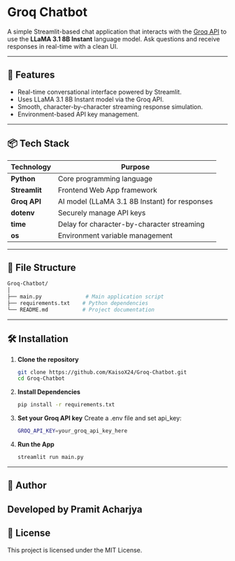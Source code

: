 # Groq Chatbot

A simple Streamlit-based chat application that interacts with the [Groq API](https://groq.com/) to use the **LLaMA 3.1 8B Instant** language model. Ask questions and receive responses in real-time with a clean UI.

---

## 🚀 Features

- Real-time conversational interface powered by Streamlit.
- Uses LLaMA 3.1 8B Instant model via the Groq API.
- Smooth, character-by-character streaming response simulation.
- Environment-based API key management.

---

## 📦 Tech Stack

| **Technology** | **Purpose**                                   |
| -------------- | --------------------------------------------- |
| **Python**     | Core programming language                     |
| **Streamlit**  | Frontend Web App framework                    |
| **Groq API**   | AI model (LLaMA 3.1 8B Instant) for responses |
| **dotenv**     | Securely manage API keys                      |
| **time**       | Delay for character-by-character streaming    |
| **os**         | Environment variable management               |

---
## 📁 File Structure
```bash
Groq-Chatbot/
│
├── main.py              # Main application script
├── requirements.txt    # Python dependencies
└── README.md           # Project documentation
```
---

## 🛠️ Installation

1. **Clone the repository**
   ```bash
   git clone https://github.com/KaisoX24/Groq-Chatbot.git
   cd Groq-Chatbot

2. **Install Dependencies**
   ```bash
   pip install -r requirements.txt

3. **Set your Groq API key**
Create a .env file and set api_key:
   ```bash
   GROQ_API_KEY=your_groq_api_key_here
   ```
4. **Run the App**
   ```bash
   streamlit run main.py
   ```
---
## 👤 Author
Developed by Pramit Acharjya
---
## 📄 License
This project is licensed under the MIT License.
